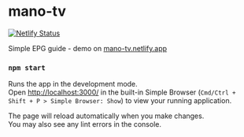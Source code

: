# mano-tv

[![Netlify Status](https://api.netlify.com/api/v1/badges/943c1809-b8b4-4dad-ac62-5521872b9dc6/deploy-status)](https://app.netlify.com/sites/mano-tv/deploys)

Simple EPG guide - demo on [mano-tv.netlify.app](https://mano-tv.netlify.app)


### `npm start`

Runs the app in the development mode.\
Open [http://localhost:3000/](http://localhost:3000/) in the built-in Simple Browser (`Cmd/Ctrl + Shift + P > Simple Browser: Show`) to view your running application.

The page will reload automatically when you make changes.\
You may also see any lint errors in the console.